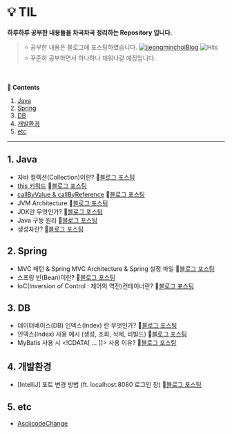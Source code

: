 # 💡 TIL
<b>하루하루 공부한 내용들을 차곡차곡 정리하는 Repository 입니다.</b>

> :star: 공부한 내용은 블로그에 포스팅하였습니다.
[![jjeongminchoiBlog](https://img.shields.io/badge/blog-jjeongminchoi-lightgrey.svg)](https://choicode.tistory.com/)
![Hits](https://hits.seeyoufarm.com/api/count/incr/badge.svg?url=https://github.com/jjeongminchoi/TIL%2Fgjbae1212%2Fhit-counter&count_bg=%2379C83D&title_bg=%23555555&icon=&icon_color=%23E7E7E7&title=hits&edge_flat=true)
> <br/> :star: 꾸준히 공부하면서 하나하나 채워나갈 예정입니다.

<br/>

**:book: Contents**
1. [Java](#1-java)
2. [Spring](#2-spring)
3. [DB](#3-db)
4. [개발환경](#4-개발환경)
5. [etc](#5-etc)

---

## 1. Java
- 자바 컬렉션(Collection)이란? 🥁[블로그 포스팅](https://choicode.tistory.com/25)
- [this 키워드](https://github.com/jjeongminchoi/TIL/tree/main/TIL/src/TIL/java/this_) 🥁[블로그 포스팅](https://choicode.tistory.com/24)
- [callByValue & callByReference](https://github.com/jjeongminchoi/TIL/tree/main/TIL/src/TIL/java/callby) 🥁[블로그 포스팅](https://choicode.tistory.com/20)
- JVM Architecture 🥁[블로그 포스팅](https://choicode.tistory.com/19)
- JDK란 무엇인가? 🥁[블로그 포스팅](https://choicode.tistory.com/17)
- Java 구동 원리 🥁[블로그 포스팅](https://choicode.tistory.com/16)
- 생성자란? 🥁[블로그 포스팅](https://choicode.tistory.com/32)

## 2. Spring
- MVC 패턴 & Spring MVC Architecture & Spring 설정 파일 🥁[블로그 포스팅](https://choicode.tistory.com/23)
- 스프링 빈(Bean)이란? 🥁[블로그 포스팅](https://choicode.tistory.com/29)
- IoC(Inversion of Control : 제어의 역전)컨테이너란? 🥁[블로그 포스팅](https://choicode.tistory.com/31)

## 3. DB
- 데이터베이스(DB) 인덱스(Index) 란 무엇인가? 🥁[블로그 포스팅](https://choicode.tistory.com/27)
- 인덱스(Index) 사용 예시 (생성, 조회, 삭제, 리빌드) 🥁[블로그 포스팅](https://choicode.tistory.com/28)
- MyBatis 사용 시 <!CDATA[ ... ]]> 사용 이유? 🥁[블로그 포스팅](https://choicode.tistory.com/33)

## 4. 개발환경
- [IntelliJ] 포트 변경 방법 (ft. localhost:8080 로그인 창) 🥁[블로그 포스팅](https://choicode.tistory.com/30)

## 5. etc
- [AsciicodeChange](https://github.com/jjeongminchoi/TIL/blob/main/TIL/src/TIL/java/etc/AsciicodeChange.java)
